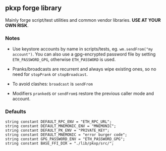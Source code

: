 ## pkxp forge library

Mainly forge script/test utilities and common vendor libraries. **USE AT YOUR OWN RISK**.

### Notes

- Use keystore accounts by name in scripts/tests, eg. `wm.sendFrom("my account")`. You can also use a gpg-encrypted password file by setting `ETH_PASSWORD_GPG`, otherwise `ETH_PASSWORD` is used.
- Pranks/broadcasts are recurrent and always wipe existing ones, so no need for `stopPrank` or `stopBroadcast`.

- To avoid clashes: `broadcast` is `sendFrom`
- Modifiers `pranked$` or `sendFrom$` restore the previous caller mode and account.

### Defaults

```solidity
string constant DEFAULT_RPC_ENV = "ETH_RPC_URL";
string constant DEFAULT_MNEMONIC_ENV = "MNEMONIC";
string constant DEFAULT_PK_ENV = "PRIVATE_KEY";
string constant DEFAULT_MNEMONIC = "error burger code";
string constant GPG_PASSWORD_ENV = "ETH_PASSWORD_GPG";
string constant BASE_FFI_DIR = "./lib/pkxp/src/";
```
